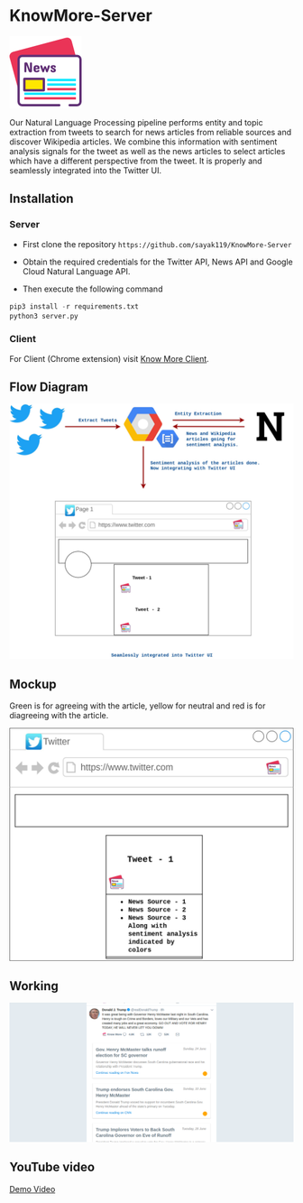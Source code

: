 # KnowMore-Server

![Logo](images/newspaper.png)

Our Natural Language Processing pipeline performs entity and topic extraction from tweets to search for news articles from reliable sources and discover Wikipedia articles. We combine this information with sentiment analysis signals for the tweet as well as the news articles to select articles which have a different perspective from the tweet. It is properly and seamlessly integrated into the Twitter UI.

## Installation

### Server

* First clone the repository `https://github.com/sayak119/KnowMore-Server`

* Obtain the required credentials for the Twitter API, News API and Google Cloud Natural Language API.

* Then execute the following command
```python
pip3 install -r requirements.txt
python3 server.py
```

### Client

For Client (Chrome extension) visit [Know More Client](https://github.com/sayak119/KnowMore-Client).

## Flow Diagram

![Flow Diagram](images/flow_km.jpg)

## Mockup

Green is for agreeing with the article, yellow for neutral and red is for diagreeing with the article.

![UI Mockup](images/UI_mockup.jpg)

## Working

![How it looks](images/working.png)

## YouTube video

[Demo Video](https://youtu.be/xZpOr3u1WFk)
